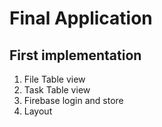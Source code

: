 # Final Application



## First implementation
1. File Table view
2. Task Table view
3. Firebase login and store
4. Layout

